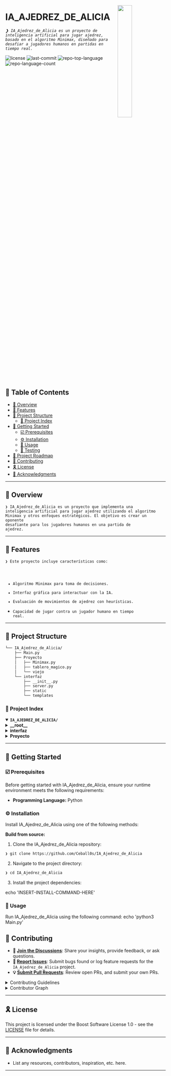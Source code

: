 <div align="left" style="position: relative;">
<img src="https://upload.wikimedia.org/wikipedia/commons/thumb/e/e2/Chess_pawn.svg/1024px-Chess_pawn.svg.png" align="right" width="30%" style="margin: -20px 0 0 20px;">

<h1>IA_AJEDREZ_DE_ALICIA</h1>
<p align="left">
	<em><code>❯ IA_Ajedrez_de_Alicia es un proyecto de inteligencia artificial para jugar ajedrez, basado en el algoritmo Minimax, diseñado para desafiar a jugadores humanos en partidas en tiempo real.</code></em>

</p>
<p align="left">
	<img src="https://img.shields.io/github/license/Ceball0s/IA_Ajedrez_de_Alicia?style=default&logo=opensourceinitiative&logoColor=white&color=0080ff" alt="license">
	<img src="https://img.shields.io/github/last-commit/Ceball0s/IA_Ajedrez_de_Alicia?style=default&logo=git&logoColor=white&color=0080ff" alt="last-commit">
	<img src="https://img.shields.io/github/languages/top/Ceball0s/IA_Ajedrez_de_Alicia?style=default&color=0080ff" alt="repo-top-language">
	<img src="https://img.shields.io/github/languages/count/Ceball0s/IA_Ajedrez_de_Alicia?style=default&color=0080ff" alt="repo-language-count">
</p>
<p align="left"><!-- default option, no dependency badges. -->
</p>
<p align="left">
	<!-- default option, no dependency badges. -->
</p>
</div>
<br clear="right">

## 🔗 Table of Contents

- [📍 Overview](#-overview)
- [👾 Features](#-features)
- [📁 Project Structure](#-project-structure)
  - [📂 Project Index](#-project-index)
- [🚀 Getting Started](#-getting-started)
  - [☑️ Prerequisites](#-prerequisites)
  - [⚙️ Installation](#-installation)
  - [🤖 Usage](#🤖-usage)
  - [🧪 Testing](#🧪-testing)
- [📌 Project Roadmap](#-project-roadmap)
- [🔰 Contributing](#-contributing)
- [🎗 License](#-license)
- [🙌 Acknowledgments](#-acknowledgments)

---

## 📍 Overview

<code>❯ IA_Ajedrez_de_Alicia es un proyecto que implementa una inteligencia artificial para jugar ajedrez utilizando el algoritmo Minimax y otros enfoques estratégicos. El objetivo es crear un oponente desafiante para los jugadores humanos en una partida de ajedrez.</code>


---

## 👾 Features

<code>❯ Este proyecto incluye características como:
- Algoritmo Minimax para toma de decisiones.
- Interfaz gráfica para interactuar con la IA.
- Evaluación de movimientos de ajedrez con heurísticas.
- Capacidad de jugar contra un jugador humano en tiempo real.</code>


---

## 📁 Project Structure

```sh
└── IA_Ajedrez_de_Alicia/
    ├── Main.py
    ├── Proyecto
    │   ├── Minimax.py
    │   ├── tablero_magico.py
    │   └── viejo
    └── interfaz
        ├── __init__.py
        ├── server.py
        ├── static
        └── templates
```


### 📂 Project Index
<details open>
	<summary><b><code>IA_AJEDREZ_DE_ALICIA/</code></b></summary>
	<details> <!-- __root__ Submodule -->
		<summary><b>__root__</b></summary>
		<blockquote>
			<table>
			<tr>
				<td><b><a href='https://github.com/Ceball0s/IA_Ajedrez_de_Alicia/blob/master/Main.py'>Main.py</a></b></td>
				<td><code>❯ Este archivo contiene el punto de entrada principal del programa y la lógica para ejecutar la partida de ajedrez.</code></td>
			</tr>
			</table>
		</blockquote>
	</details>
	<details> <!-- interfaz Submodule -->
		<summary><b>interfaz</b></summary>
		<blockquote>
			<table>
			<tr>
				<td><b><a href='https://github.com/Ceball0s/IA_Ajedrez_de_Alicia/blob/master/interfaz/server.py'>server.py</a></b></td>
				<td><code>❯ Incia servidor de flask la interfaz con la Ia</code></td>
			</tr>
			</table>
			<details>
				<summary><b>templates</b></summary>
				<blockquote>
					<table>
					<tr>
						<td><b><a href='https://github.com/Ceball0s/IA_Ajedrez_de_Alicia/blob/master/interfaz/templates/index.html'>index.html</a></b></td>
						<td><code>❯ Archivo con estilos de la inferfaz web</code></td>
					</tr>
					</table>
				</blockquote>
			</details>
		</blockquote>
	</details>
	<details> <!-- Proyecto Submodule -->
		<summary><b>Proyecto</b></summary>
		<blockquote>
			<table>
			<tr>
				<td><b><a href='https://github.com/Ceball0s/IA_Ajedrez_de_Alicia/blob/master/Proyecto/Minimax.py'>Minimax.py</a></b></td>
				<td><code>❯ Implementación del algoritmo Minimax para la toma de decisiones en el juego de ajedrez.</code></td>
			</tr>
			<tr>
				<td><b><a href='https://github.com/Ceball0s/IA_Ajedrez_de_Alicia/blob/master/Proyecto/tablero_magico.py'>tablero_magico.py</a></b></td>
				<td><code>❯ Código que define el tablero de ajedrez y las reglas para el movimiento de las piezas.</code></td>
			</tr>
			</table>
		</blockquote>
	</details>
</details>

---
## 🚀 Getting Started

### ☑️ Prerequisites

Before getting started with IA_Ajedrez_de_Alicia, ensure your runtime environment meets the following requirements:

- **Programming Language:** Python


### ⚙️ Installation

Install IA_Ajedrez_de_Alicia using one of the following methods:

**Build from source:**

1. Clone the IA_Ajedrez_de_Alicia repository:
```sh
❯ git clone https://github.com/Ceball0s/IA_Ajedrez_de_Alicia
```

2. Navigate to the project directory:
```sh
❯ cd IA_Ajedrez_de_Alicia
```

3. Install the project dependencies:

echo 'INSERT-INSTALL-COMMAND-HERE'

### 🤖 Usage
Run IA_Ajedrez_de_Alicia using the following command:
echo 'python3 Main.py'

## 🔰 Contributing

- **💬 [Join the Discussions](https://github.com/Ceball0s/IA_Ajedrez_de_Alicia/discussions)**: Share your insights, provide feedback, or ask questions.
- **🐛 [Report Issues](https://github.com/Ceball0s/IA_Ajedrez_de_Alicia/issues)**: Submit bugs found or log feature requests for the `IA_Ajedrez_de_Alicia` project.
- **💡 [Submit Pull Requests](https://github.com/Ceball0s/IA_Ajedrez_de_Alicia/blob/main/CONTRIBUTING.md)**: Review open PRs, and submit your own PRs.

<details closed>
<summary>Contributing Guidelines</summary>

1. **Fork the Repository**: Start by forking the project repository to your github account.
2. **Clone Locally**: Clone the forked repository to your local machine using a git client.
   ```sh
   git clone https://github.com/Ceball0s/IA_Ajedrez_de_Alicia
   ```
3. **Create a New Branch**: Always work on a new branch, giving it a descriptive name.
   ```sh
   git checkout -b new-feature-x
   ```
4. **Make Your Changes**: Develop and test your changes locally.
5. **Commit Your Changes**: Commit with a clear message describing your updates.
   ```sh
   git commit -m 'Implemented new feature x.'
   ```
6. **Push to github**: Push the changes to your forked repository.
   ```sh
   git push origin new-feature-x
   ```
7. **Submit a Pull Request**: Create a PR against the original project repository. Clearly describe the changes and their motivations.
8. **Review**: Once your PR is reviewed and approved, it will be merged into the main branch. Congratulations on your contribution!
</details>

<details closed>
<summary>Contributor Graph</summary>
<br>
<p align="left">
   <a href="https://github.com{/Ceball0s/IA_Ajedrez_de_Alicia/}graphs/contributors">
      <img src="https://contrib.rocks/image?repo=Ceball0s/IA_Ajedrez_de_Alicia">
   </a>
</p>
</details>

---

## 🎗 License

This project is licensed under the Boost Software License 1.0 - see the [LICENSE](https://github.com/Ceball0s/IA_Ajedrez_de_Alicia/blob/master/LICENSE) file for details.

---

## 🙌 Acknowledgments

- List any resources, contributors, inspiration, etc. here.

---
